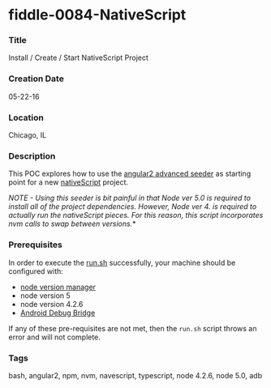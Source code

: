 fiddle-0084-NativeScript
======

### Title

Install / Create / Start NativeScript Project


### Creation Date

05-22-16


### Location

Chicago, IL


### Description

This POC explores how to use the [angular2 advanced seeder](https://github.com/NathanWalker/angular2-seed-advanced)
as starting point for a new [nativeScript](https://www.nativescript.org/) project.  

**NOTE - Using this seeder is bit painful in that Node ver 5.0 is required to install all of the project dependencies. 
However, Node ver 4.* is required to actually run the nativeScript pieces.  For this reason, this script incorporates
nvm calls to swap between versions.**


### Prerequisites

In order to execute the [run.sh](run.sh) successfully, your machine should be configured with:

*   [node version manager](https://github.com/creationix/nvm)
*   node version 5
*   node version 4.2.6
*   [Android Debug Bridge](https://developer.android.com/studio/index.html)

If any of these pre-requisites are not met, then the `run.sh` script throws an error and will not complete.  


### Tags

bash, angular2, npm, nvm, navescript, typescript, node 4.2.6, node 5.0, adb
